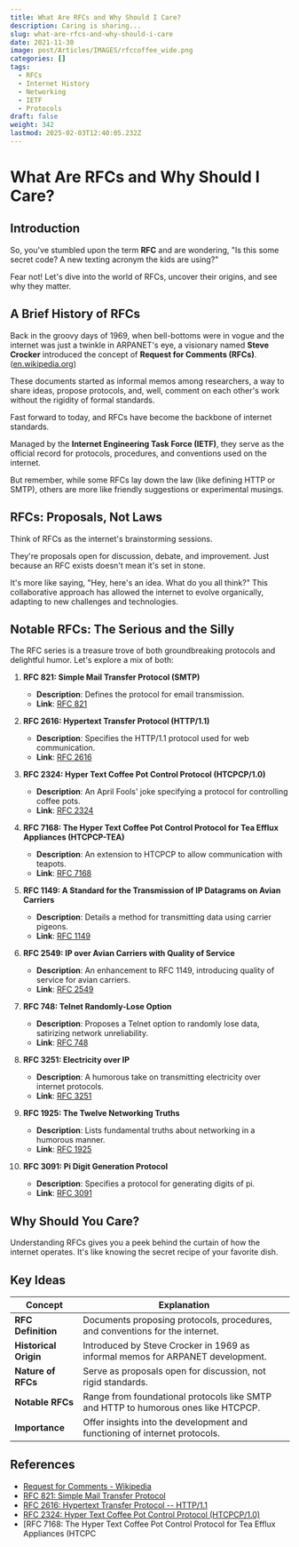 ```yaml
---
title: What Are RFCs and Why Should I Care?
description: Caring is sharing...
slug: what-are-rfcs-and-why-should-i-care
date: 2021-11-30
image: post/Articles/IMAGES/rfccoffee_wide.png
categories: []
tags:
  - RFCs
  - Internet History
  - Networking
  - IETF
  - Protocols
draft: false
weight: 342
lastmod: 2025-02-03T12:40:05.232Z
---
```

# What Are RFCs and Why Should I Care?

## Introduction

So, you've stumbled upon the term **RFC** and are wondering, "Is this some secret code? A new texting acronym the kids are using?"

Fear not! Let's dive into the world of RFCs, uncover their origins, and see why they matter.

## A Brief History of RFCs

Back in the groovy days of 1969, when bell-bottoms were in vogue and the internet was just a twinkle in ARPANET's eye, a visionary named **Steve Crocker** introduced the concept of **Request for Comments (RFCs)**. ([en.wikipedia.org](https://en.wikipedia.org/wiki/Request_for_Comments))

These documents started as informal memos among researchers, a way to share ideas, propose protocols, and, well, comment on each other's work without the rigidity of formal standards.

Fast forward to today, and RFCs have become the backbone of internet standards.

Managed by the **Internet Engineering Task Force (IETF)**, they serve as the official record for protocols, procedures, and conventions used on the internet.

But remember, while some RFCs lay down the law (like defining HTTP or SMTP), others are more like friendly suggestions or experimental musings.

## RFCs: Proposals, Not Laws

Think of RFCs as the internet's brainstorming sessions.

They're proposals open for discussion, debate, and improvement. Just because an RFC exists doesn't mean it's set in stone.

It's more like saying, "Hey, here's an idea. What do you all think?" This collaborative approach has allowed the internet to evolve organically, adapting to new challenges and technologies.

## Notable RFCs: The Serious and the Silly

The RFC series is a treasure trove of both groundbreaking protocols and delightful humor. Let's explore a mix of both:

1. **RFC 821: Simple Mail Transfer Protocol (SMTP)**

   * **Description**: Defines the protocol for email transmission.
   * **Link**: [RFC 821](https://datatracker.ietf.org/doc/html/rfc821)

2. **RFC 2616: Hypertext Transfer Protocol (HTTP/1.1)**

   * **Description**: Specifies the HTTP/1.1 protocol used for web communication.
   * **Link**: [RFC 2616](https://datatracker.ietf.org/doc/html/rfc2616)

3. **RFC 2324: Hyper Text Coffee Pot Control Protocol (HTCPCP/1.0)**

   * **Description**: An April Fools' joke specifying a protocol for controlling coffee pots.
   * **Link**: [RFC 2324](https://datatracker.ietf.org/doc/html/rfc2324)

4. **RFC 7168: The Hyper Text Coffee Pot Control Protocol for Tea Efflux Appliances (HTCPCP-TEA)**

   * **Description**: An extension to HTCPCP to allow communication with teapots.
   * **Link**: [RFC 7168](https://datatracker.ietf.org/doc/html/rfc7168)

5. **RFC 1149: A Standard for the Transmission of IP Datagrams on Avian Carriers**

   * **Description**: Details a method for transmitting data using carrier pigeons.
   * **Link**: [RFC 1149](https://datatracker.ietf.org/doc/html/rfc1149)

6. **RFC 2549: IP over Avian Carriers with Quality of Service**

   * **Description**: An enhancement to RFC 1149, introducing quality of service for avian carriers.
   * **Link**: [RFC 2549](https://datatracker.ietf.org/doc/html/rfc2549)

7. **RFC 748: Telnet Randomly-Lose Option**

   * **Description**: Proposes a Telnet option to randomly lose data, satirizing network unreliability.
   * **Link**: [RFC 748](https://datatracker.ietf.org/doc/html/rfc748)

8. **RFC 3251: Electricity over IP**

   * **Description**: A humorous take on transmitting electricity over internet protocols.
   * **Link**: [RFC 3251](https://datatracker.ietf.org/doc/html/rfc3251)

9. **RFC 1925: The Twelve Networking Truths**

   * **Description**: Lists fundamental truths about networking in a humorous manner.
   * **Link**: [RFC 1925](https://datatracker.ietf.org/doc/html/rfc1925)

10. **RFC 3091: Pi Digit Generation Protocol**

    * **Description**: Specifies a protocol for generating digits of pi.
    * **Link**: [RFC 3091](https://datatracker.ietf.org/doc/html/rfc3091)

## Why Should You Care?

Understanding RFCs gives you a peek behind the curtain of how the internet operates. It's like knowing the secret recipe of your favorite dish.

<!-- 
Whether you're a tech enthusiast, a developer, or just a curious netizen, RFCs offer insights into the protocols that make our digital world tick. 

Plus, stumbling upon the occasional humorous RFC reminds us that even the brightest minds enjoy a good laugh.

## Conclusion

RFCs are the living documents of the internet, capturing its evolution, innovations, and occasional jokes. They embody the collaborative spirit that has driven the internet's growth, inviting everyone to contribute, critique, and, most importantly, communicate.
-->

## Key Ideas

| Concept               | Explanation                                                                        |
| --------------------- | ---------------------------------------------------------------------------------- |
| **RFC Definition**    | Documents proposing protocols, procedures, and conventions for the internet.       |
| **Historical Origin** | Introduced by Steve Crocker in 1969 as informal memos for ARPANET development.     |
| **Nature of RFCs**    | Serve as proposals open for discussion, not rigid standards.                       |
| **Notable RFCs**      | Range from foundational protocols like SMTP and HTTP to humorous ones like HTCPCP. |
| **Importance**        | Offer insights into the development and functioning of internet protocols.         |

## References

* [Request for Comments - Wikipedia](https://en.wikipedia.org/wiki/Request_for_Comments)
* [RFC 821: Simple Mail Transfer Protocol](https://datatracker.ietf.org/doc/html/rfc821)
* [RFC 2616: Hypertext Transfer Protocol -- HTTP/1.1](https://datatracker.ietf.org/doc/html/rfc2616)
* [RFC 2324: Hyper Text Coffee Pot Control Protocol (HTCPCP/1.0)](https://datatracker.ietf.org/doc/html/rfc2324)
* \[RFC 7168: The Hyper Text Coffee Pot Control Protocol for Tea Efflux Appliances (HTCPC
